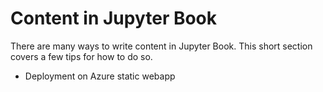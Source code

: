 Content in Jupyter Book
=======================

There are many ways to write content in Jupyter Book. This short section
covers a few tips for how to do so.

- Deployment on Azure static webapp

